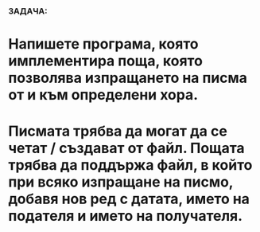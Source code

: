 ### ЗАДАЧА:

# Напишете програма, която имплементира поща, която позволява изпращането на писма от и към определени хора. 
# Писмата трябва да могат да се четат / създават от файл. Пощата трябва да поддържа файл, в който при всяко изпращане на писмо, добавя нов ред с датата, името на подателя и името на получателя.